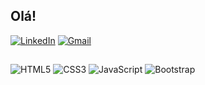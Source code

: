 ## Olá!

 [![LinkedIn](https://img.shields.io/badge/LinkedIn-0077B5?style=for-the-badge&logo=linkedin&logoColor=white)](https://www.linkedin.com/in/gabriele-larena-7443872b2/) [![Gmail](https://img.shields.io/badge/-Gmail-%23E4405F?style=for-the-badge&logo=gmail&logoColor=white)](mailto:gabielarena@gmail.com)
##
![HTML5](https://img.shields.io/badge/HTML5-E34F26?style=for-the-badge&logo=html5&logoColor=white) ![CSS3](https://img.shields.io/badge/CSS3-1572B6?style=for-the-badge&logo=css3&logoColor=white) ![JavaScript](https://img.shields.io/badge/JavaScript-F7DF1E?style=for-the-badge&logo=javascript&logoColor=black) ![Bootstrap](https://img.shields.io/badge/bootstrap-0D1117?style=for-the-badge&logo=bootstrap&labelColor=0D1117)
